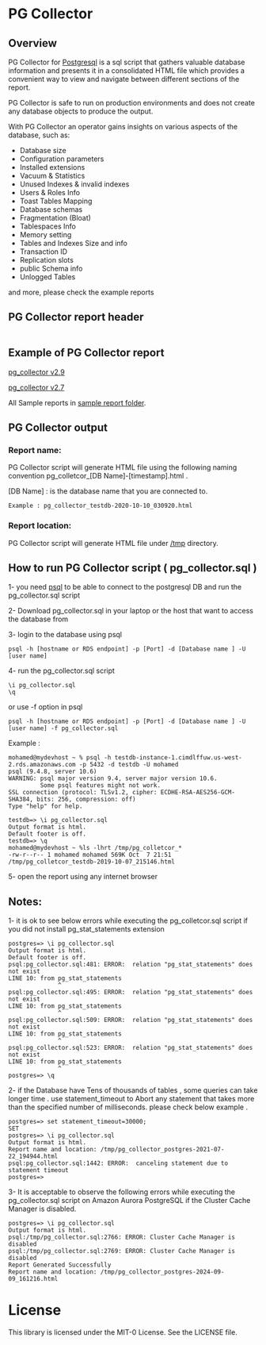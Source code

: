 # PG Collector  <img src="img/pg_collector_logo.png" align="right" alt="">

## Overview

PG Collector for [Postgresql](https://www.postgresql.org/) is a sql script that gathers valuable database information and presents it in a consolidated HTML file which provides a convenient way to view and navigate between different sections of the report.

PG Collector is safe to run on production environments and does not create any database objects to produce the output.

With PG Collector an operator gains insights on various aspects of the database, such as:
* Database size
* Configuration parameters
* Installed extensions
* Vacuum & Statistics
* Unused Indexes & invalid indexes
* Users & Roles Info
* Toast Tables Mapping
* Database schemas 
* Fragmentation (Bloat)
* Tablespaces Info
* Memory setting
* Tables and Indexes Size and info
* Transaction ID
* Replication slots
* public Schema info 
* Unlogged Tables

and more, please check the example reports 

## PG Collector report header 
<img src="img/pg_collector_header_V2.6.png" alt="">



## Example of PG Collector report 

[pg_collector v2.9](http://pg-collector.s3-website-us-west-2.amazonaws.com/pg_collector_postgres-2021-08-02_181348.html)

[pg_collector v2.7](http://pg-collector.s3-website-us-west-2.amazonaws.com/pg_collector_postgres-2020-12-14_053537.html)

All Sample reports in [sample report folder](https://github.com/awslabs/pg-collector/tree/main/sample_reports).


## PG Collector output

### Report name:
PG Collector script will generate HTML file using the following naming convention pg_colletcor_[DB Name]-[timestamp].html .

[DB Name] : is the database name that you are connected to.

```
Example : pg_collector_testdb-2020-10-10_030920.html
```


### Report location: 
PG Collector script will generate HTML file  under [/tmp](https://tldp.org/LDP/Linux-Filesystem-Hierarchy/html/tmp.html) directory. 



## How to run PG Collector script ( pg_collector.sql )

1- you need [psql](https://www.postgresql.org/docs/10/app-psql.html) to be able to connect to the postgresql DB and run the pg_collector.sql script 

2- Download pg_collector.sql in your laptop or the host that want to access the database from 

3- login to the database using psql 
```
psql -h [hostname or RDS endpoint] -p [Port] -d [Database name ] -U [user name] 
```
4- run the pg_collector.sql script 

```
\i pg_collector.sql 
\q
```
or use -f option in psql 

```
psql -h [hostname or RDS endpoint] -p [Port] -d [Database name ] -U [user name] -f pg_collector.sql 
```

Example :

```
mohamed@mydevhost ~ % psql -h testdb-instance-1.cimdlffuw.us-west-2.rds.amazonaws.com -p 5432 -d testdb -U mohamed
psql (9.4.8, server 10.6)
WARNING: psql major version 9.4, server major version 10.6.
         Some psql features might not work.
SSL connection (protocol: TLSv1.2, cipher: ECDHE-RSA-AES256-GCM-SHA384, bits: 256, compression: off)
Type "help" for help.

testdb=> \i pg_collector.sql
Output format is html.
Default footer is off.
testdb=> \q
mohamed@mydevhost ~ %ls -lhrt /tmp/pg_colletcor_*
-rw-r--r-- 1 mohamed mohamed 569K Oct  7 21:51 /tmp/pg_colletcor_testdb-2019-10-07_215146.html

```
5-  open the report using any internet browser



## Notes:
1- it is ok to see below errors while executing the pg_colletcor.sql script if you did not install pg_stat_statements extension

```
postgres=> \i pg_collector.sql
Output format is html.
Default footer is off.
psql:pg_collector.sql:481: ERROR:  relation "pg_stat_statements" does not exist
LINE 10: from pg_stat_statements
              ^
psql:pg_collector.sql:495: ERROR:  relation "pg_stat_statements" does not exist
LINE 10: from pg_stat_statements
              ^
psql:pg_collector.sql:509: ERROR:  relation "pg_stat_statements" does not exist
LINE 10: from pg_stat_statements
              ^
psql:pg_collector.sql:523: ERROR:  relation "pg_stat_statements" does not exist
LINE 10: from pg_stat_statements
              ^
postgres=> \q
```

2- if the Database have Tens of thousands of tables , some queries can take longer time .
use statement_timeout to Abort any statement that takes more than the specified number of milliseconds.
please check below example .  


```
postgres=> set statement_timeout=30000;
SET
postgres=> \i pg_collector.sql
Output format is html.
Report name and location: /tmp/pg_collector_postgres-2021-07-22_194944.html
psql:pg_collector.sql:1442: ERROR:  canceling statement due to statement timeout
postgres=>

```

3- It is acceptable to observe the following errors while executing the pg_collector.sql script on Amazon Aurora PostgreSQL if the Cluster Cache Manager is disabled.

```
postgres=> \i pg_collector.sql
Output format is html.
psql:/tmp/pg_collector.sql:2766: ERROR: Cluster Cache Manager is disabled
psql:/tmp/pg_collector.sql:2769: ERROR: Cluster Cache Manager is disabled
Report Generated Successfully
Report name and location: /tmp/pg_collector_postgres-2024-09-09_161216.html

```

# License

This library is licensed under the MIT-0 License. See the LICENSE file.